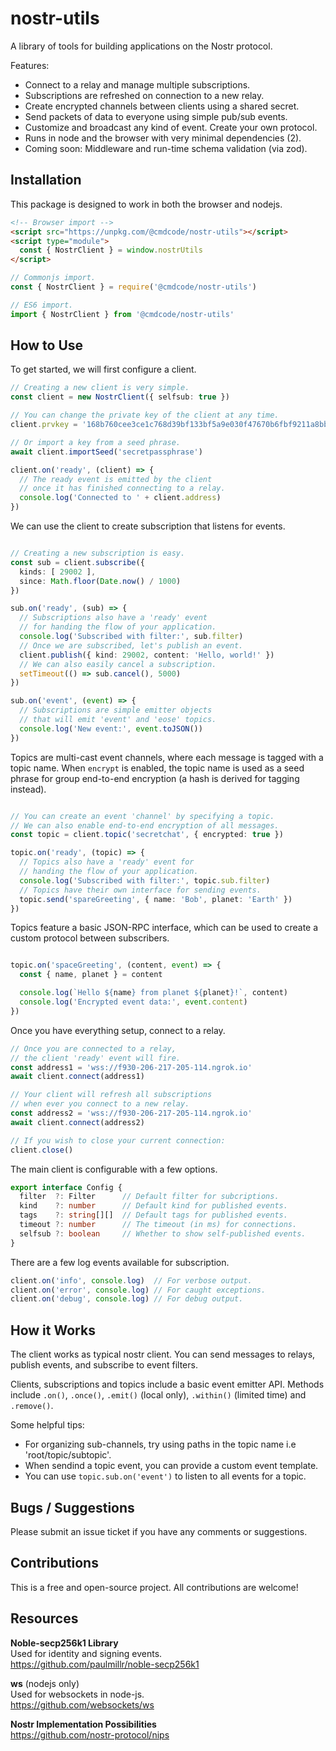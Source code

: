 # nostr-utils

A library of tools for building applications on the Nostr protocol.

Features:
 - Connect to a relay and manage multiple subscriptions.
 - Subscriptions are refreshed on connection to a new relay.
 - Create encrypted channels between clients using a shared secret.
 - Send packets of data to everyone using simple pub/sub events.
 - Customize and broadcast any kind of event. Create your own protocol.
 - Runs in node and the browser with very minimal dependencies (2).
 - Coming soon: Middleware and run-time schema validation (via zod).

## Installation

This package is designed to work in both the browser and nodejs.

```html
<!-- Browser import -->
<script src="https://unpkg.com/@cmdcode/nostr-utils"></script>
<script type="module"> 
  const { NostrClient } = window.nostrUtils
</script>
```
```js
// Commonjs import.
const { NostrClient } = require('@cmdcode/nostr-utils')

// ES6 import.
import { NostrClient } from '@cmdcode/nostr-utils'
```

## How to Use
To get started, we will first configure a client.

```ts
// Creating a new client is very simple.
const client = new NostrClient({ selfsub: true })

// You can change the private key of the client at any time.
client.prvkey = '168b760cee3ce1c768d39bf133bf5a9e030f47670b6fbf9211a8bb278f4b4f69'

// Or import a key from a seed phrase.
await client.importSeed('secretpassphrase')

client.on('ready', (client) => {
  // The ready event is emitted by the client 
  // once it has finished connecting to a relay.
  console.log('Connected to ' + client.address)
})
```
We can use the client to create subscription that listens for events.
```ts

// Creating a new subscription is easy.
const sub = client.subscribe({ 
  kinds: [ 29002 ], 
  since: Math.floor(Date.now() / 1000)
})

sub.on('ready', (sub) => {
  // Subscriptions also have a 'ready' event 
  // for handing the flow of your application.
  console.log('Subscribed with filter:', sub.filter)
  // Once we are subscribed, let's publish an event.
  client.publish({ kind: 29002, content: 'Hello, world!' })
  // We can also easily cancel a subscription.
  setTimeout(() => sub.cancel(), 5000)
})

sub.on('event', (event) => {
  // Subscriptions are simple emitter objects 
  // that will emit 'event' and 'eose' topics.
  console.log('New event:', event.toJSON())
})
```
Topics are multi-cast event channels, where each message is tagged with a topic name. When `encrypt` is enabled, the topic name is used as a seed phrase for group end-to-end encryption (a hash is derived for tagging instead).
```ts

// You can create an event 'channel' by specifying a topic.
// We can also enable end-to-end encryption of all messages.
const topic = client.topic('secretchat', { encrypted: true })

topic.on('ready', (topic) => {
  // Topics also have a 'ready' event for
  // handing the flow of your application.
  console.log('Subscribed with filter:', topic.sub.filter)
  // Topics have their own interface for sending events.
  topic.send('spareGreeting', { name: 'Bob', planet: 'Earth' })
})

```
Topics feature a basic JSON-RPC interface, which can be used to create a custom protocol between subscribers.
```ts

topic.on('spaceGreeting', (content, event) => {
  const { name, planet } = content

  console.log(`Hello ${name} from planet ${planet}!`, content)
  console.log('Encrypted event data:', event.content)
})
```
Once you have everything setup, connect to a relay.
```ts
// Once you are connected to a relay, 
// the client 'ready' event will fire.
const address1 = 'wss://f930-206-217-205-114.ngrok.io'
await client.connect(address1)

// Your client will refresh all subscriptions 
// when ever you connect to a new relay.
const address2 = 'wss://f930-206-217-205-114.ngrok.io'
await client.connect(address2)

// If you wish to close your current connection:
client.close()
```
The main client is configurable with a few options.
```ts
export interface Config {
  filter  ?: Filter      // Default filter for subcriptions.
  kind    ?: number      // Default kind for published events.
  tags    ?: string[][]  // Default tags for published events.
  timeout ?: number      // The timeout (in ms) for connections.
  selfsub ?: boolean     // Whether to show self-published events.
}
```
There are a few log events available for subscription.
```ts
client.on('info', console.log)  // For verbose output.
client.on('error', console.log) // For caught exceptions.
client.on('debug', console.log) // For debug output.
```

## How it Works

The client works as typical nostr client. You can send messages to relays, publish events, and subscribe to event filters.

Clients, subscriptions and topics include a basic event emitter API. Methods include `.on()`, `.once()`, `.emit()` (local only), `.within()` (limited time) and `.remove()`.

Some helpful tips:
* For organizing sub-channels, try using paths in the topic name i.e 'root/topic/subtopic'.
* When sendind a topic event, you can provide a custom event template.
* You can use `topic.sub.on('event')` to listen to all events for a topic.

## Bugs / Suggestions

Please submit an issue ticket if you have any comments or suggestions.

## Contributions

This is a free and open-source project. All contributions are welcome!

## Resources

**Noble-secp256k1 Library**  
Used for identity and signing events.  
https://github.com/paulmillr/noble-secp256k1

**ws** (nodejs only)  
Used for websockets in node-js.  
https://github.com/websockets/ws

**Nostr Implementation Possibilities**  
https://github.com/nostr-protocol/nips
